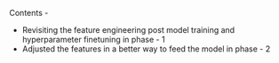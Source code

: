 Contents - 
* Revisiting the feature engineering post model training and hyperparameter finetuning in phase - 1
* Adjusted the features in a better way to feed the model in phase - 2
